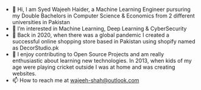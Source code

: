 - 👋 Hi, I am Syed Wajeeh Haider, a Machine Learning Engineer pursuring my Double Bachelors in Computer Science & Economics from 2 different universities in Pakistan
- 👀 I’m interested in Machine Learning, Deep Learning & CyberSecurity
- 🌱 Back in 2020, when there was a global pandemic I created a successful online shopping store based in Pakistan using shopify named as DecorStudio.pk
- 💞️ I enjoy contributing to Open Source Projects and am really enthusiastic about learning new technologies. In 2013, when kids of my age were playing cricket outside I was at home and was creating websites.
- 📫 How to reach me at wajeeh-shah@outlook.com

<!---
WajeehShah/WajeehShah is a ✨ special ✨ repository because its `README.md` (this file) appears on your GitHub profile.
You can click the Preview link to take a look at your changes.
--->
